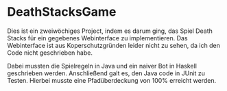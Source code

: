 # DeathStacksGame

Dies ist ein zweiwöchiges Project, indem es darum ging, das Spiel Death Stacks für ein gegebenes Webinterface zu implementieren.
Das Webinterface ist aus Koperschutzgründen leider nicht zu sehen, da ich den Code nicht geschrieben habe.

Dabei mussten die Spielregeln in Java und ein naiver Bot in Haskell geschrieben werden.
Anschließend galt es, den Java code in JUnit zu Testen. Hierbei musste eine Pfadüberdeckung von 100% erreicht werden.
